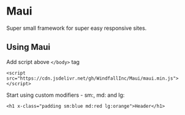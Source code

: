 # Maui
Super small framework for super easy responsive sites.

## Using Maui

Add script above `</body>` tag

```
<script src="https://cdn.jsdelivr.net/gh/WindfallInc/Maui/maui.min.js"></script>
``` 
 
Start using custom modifiers - sm:, md: and lg:

``` 
<h1 x-class="padding sm:blue md:red lg:orange">Header</h1>
```

